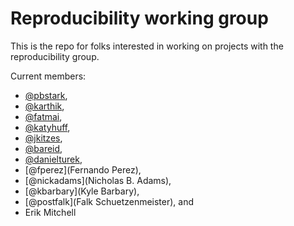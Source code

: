 # Reproducibility working group

This is the repo for folks interested in working on projects with the 
reproducibility group. 

Current members: 

- [@pbstark](https://github.com/pbstark), 
- [@karthik](https://github.com/karthik), 
- [@fatmai](https://github.com/fatmai),
- [@katyhuff](https://github.com/katyhuff),
- [@jkitzes](https://github.com/jkitzes),
- [@bareid](https://github.com/bareid),
- [@danielturek](https://github.com/danielturek),
- [@fperez](Fernando Perez),
- [@nickadams](Nicholas B. Adams),
- [@kbarbary](Kyle Barbary),
- [@postfalk](Falk Schuetzenmeister), and
- Erik Mitchell
